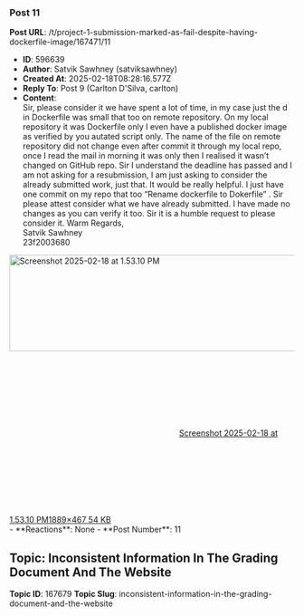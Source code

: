 ### Post 11
**Post URL**: /t/project-1-submission-marked-as-fail-despite-having-dockerfile-image/167471/11
- **ID**: 596639
- **Author**: Satvik  Sawhney (satviksawhney)
- **Created At**: 2025-02-18T08:28:16.577Z
- **Reply To**: Post 9 (Carlton D'Silva, carlton)
- **Content**:  
  Sir, please consider it we have spent a lot of time, in my case just the d in Dockerfile was small that too on remote repository. On my local repository it was Dockerfile only I even have a published docker image as verified by you autated script only. The name of the file on remote repository did not change even after commit it through my local repo, once I read the mail in morning it was only then I realised it wasn’t changed on GitHub repo.
Sir I understand the deadline has passed and I am not asking for a resubmission, I am just asking to consider the already submitted work, just that. It would be really helpful. I just have one commit on my repo that too “Rename dockerfile to Dokerfile” . Sir please attest consider what we have already submitted. I have made no changes as you can verify it too.
Sir it is a humble request to please consider it.
Warm Regards,<br>
Satvik Sawhney<br>
23f2003680
<div class="lightbox-wrapper"><a class="lightbox" href="https://europe1.discourse-cdn.com/flex013/uploads/iitm/original/3X/1/a/1a5f2ea044383efcb5d248ddb487665e9e65957d.png" data-download-href="/uploads/short-url/3Lil8Qu84E3T6jREDGJRO6bakiN.png?dl=1" title="Screenshot 2025-02-18 at 1.53.10 PM" rel="noopener nofollow ugc"><img src="https://europe1.discourse-cdn.com/flex013/uploads/iitm/optimized/3X/1/a/1a5f2ea044383efcb5d248ddb487665e9e65957d_2_690x170.png" alt="Screenshot 2025-02-18 at 1.53.10 PM" data-base62-sha1="3Lil8Qu84E3T6jREDGJRO6bakiN" width="690" height="170" srcset="https://europe1.discourse-cdn.com/flex013/uploads/iitm/optimized/3X/1/a/1a5f2ea044383efcb5d248ddb487665e9e65957d_2_690x170.png, https://europe1.discourse-cdn.com/flex013/uploads/iitm/optimized/3X/1/a/1a5f2ea044383efcb5d248ddb487665e9e65957d_2_1035x255.png 1.5x, https://europe1.discourse-cdn.com/flex013/uploads/iitm/optimized/3X/1/a/1a5f2ea044383efcb5d248ddb487665e9e65957d_2_1380x340.png 2x" data-dominant-color="15181D"><div class="meta"><svg class="fa d-icon d-icon-far-image svg-icon" aria-hidden="true"><use href="#far-image"></use></svg><span class="filename">Screenshot 2025-02-18 at 1.53.10 PM</span><span class="informations">1889×467 54 KB</span><svg class="fa d-icon d-icon-discourse-expand svg-icon" aria-hidden="true"><use href="#discourse-expand"></use></svg></div></a></div>
- **Reactions**: None
- **Post Number**: 11

## Topic: Inconsistent Information In The Grading Document And The Website
**Topic ID**: 167679
**Topic Slug**: inconsistent-information-in-the-grading-document-and-the-website

